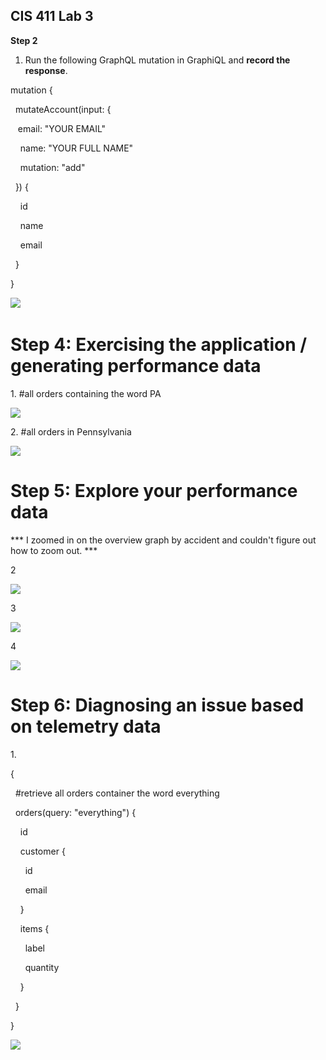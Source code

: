 ## CIS 411 Lab 3

**Step 2**

1.  Run the following GraphQL mutation in GraphiQL and **record the response**.

mutation {

  mutateAccount(input: {

   email: "YOUR EMAIL"

    name: "YOUR FULL NAME"

    mutation: "add"

  }) {

    id

    name

    email

  }

}

**![](blob:https://euangoddard.github.io/b15db7d5-dbb4-4ffe-955e-ec4d0afc04cb)** 

Step 4: Exercising the application / generating performance data
================================================================

1\. #all orders containing the word PA

![](blob:https://euangoddard.github.io/13c790ee-83ef-4d0e-870b-b61d9eabd5e5)

2\. #all orders in Pennsylvania

![](blob:https://euangoddard.github.io/54eab81a-da4d-41e2-bb7e-fac639cfd1aa)

Step 5: Explore your performance data
=====================================

*** I zoomed in on the overview graph by accident and couldn't figure out how to zoom out. ***

2

![](blob:https://euangoddard.github.io/d9a8bb3e-063c-4534-8cd0-7a3f437ebbe8)

3

![](blob:https://euangoddard.github.io/19ba4e55-9357-48bc-90a2-928bad724b28)

4

![](blob:https://euangoddard.github.io/6335228a-f317-45b1-bc25-bb72bfe4e776)

Step 6: Diagnosing an issue based on telemetry data
===================================================

1.    

{

  #retrieve all orders container the word everything

  orders(query: "everything") {

    id

    customer {

      id

      email

    }

    items {

      label

      quantity

    }

  }

}

![](blob:https://euangoddard.github.io/52920b59-a4c6-4cae-bbc7-6b4374b8ec5f)

